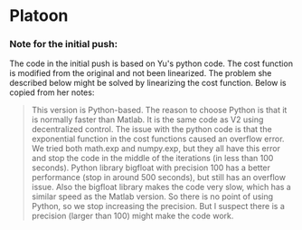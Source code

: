 # Platoon

### Note for the initial push:
The code in the initial push is based on Yu's python code. The cost function is modified from the original and not been linearized. The problem she described below might be solved by linearizing the cost function.
Below is copied from her notes:
>This version is Python-based. The reason to choose Python is that it is normally faster than Matlab. It is the same code as V2 using decentralized control. The issue with the python code is that the exponential function in the cost functions caused an overflow error. We tried both math.exp and numpy.exp, but they all have this error and stop the code in the middle of the iterations (in less than 100 seconds). Python library bigfloat with precision 100 has a better performance (stop in around 500 seconds), but still has an overflow issue. Also the bigfloat library makes the code very slow, which has a similar speed as the Matlab version. So there is no point of using Python, so we stop increasing the precision. But I suspect there is a precision (larger than 100) might make the code work.